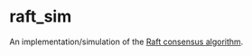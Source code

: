 # raft_sim
An implementation/simulation of the [Raft consensus algorithm](http://raftconsensus.github.io/).